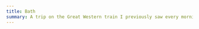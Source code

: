```yaml
---
title: Bath
summary: A trip on the Great Western train I previously saw every morning on my way to work.
---
```

